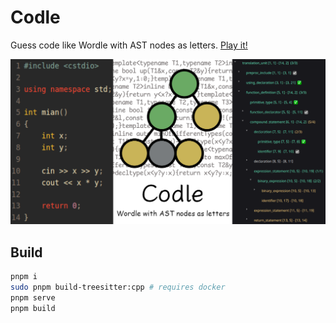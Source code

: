 # Codle

Guess code like Wordle with AST nodes as letters. [Play it!](https://codle.ouuan.moe)

[![preview image](public/images/og-image.png)](https://codle.ouuan.moe)

## Build

```bash
pnpm i
sudo pnpm build-treesitter:cpp # requires docker
pnpm serve
pnpm build
```
